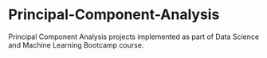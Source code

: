 # Principal-Component-Analysis
Principal Component Analysis projects implemented as part of Data Science and Machine Learning Bootcamp course.

